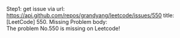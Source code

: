 Step1: get issue via url: https://api.github.com/repos/grandyang/leetcode/issues/550 
 title:[LeetCode] 550. Missing Problem 
 body:  
 The problem No.550 is missing on Leetcode!